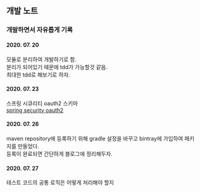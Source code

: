 ## 개발 노트
### 개발하면서 자유롭게 기록

#### 2020. 07. 20
모듈로 분리하여 개발하기로 함.  
분리가 되어있기 때문에 tdd가 가능할것 같음.  
최대한 tdd로 해보기로 하자.  

#### 2020. 07. 23
스프링 시큐리티 oauth2 스키마  
[spring security oauth2](https://github.com/spring-projects/spring-security-oauth/blob/master/spring-security-oauth2/src/test/resources/schema.sql)

#### 2020. 07. 26
maven repository에 등록하기 위해 gradle 설정을 바꾸고 bintray에 가입하여 패키지를 만들었다.  
등록이 완료되면 간단하게 블로그에 정리해두자.  

#### 2020. 07. 27
테스트 코드의 공통 로직은 어떻게 처리해야 할지  

